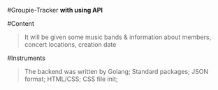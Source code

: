 #Groupie-Tracker
**with using API**

#Content
> It will be given some music bands & information about members, concert locations, creation date

#Instruments
> The backend was written by Golang;
> Standard packages;
> JSON format;
> HTML/CSS;
> CSS file init;